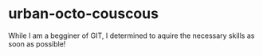 # urban-octo-couscous
While I am a begginer of GIT, I determined to aquire the necessary skills as soon as possible!
